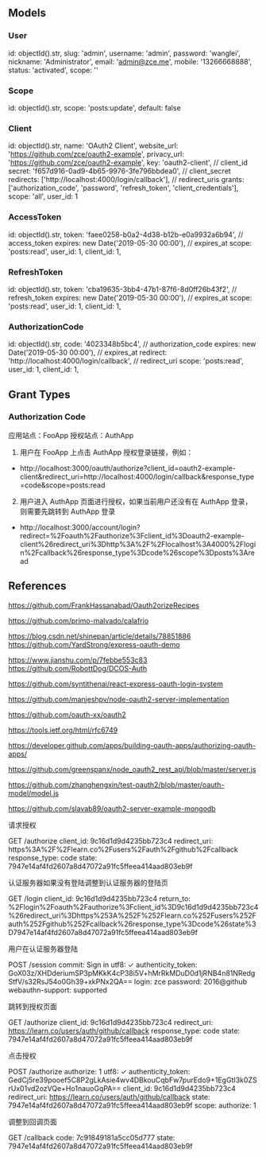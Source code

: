 ## Models

### User

id: objectId().str,
slug: 'admin',
username: 'admin',
password: 'wanglei',
nickname: 'Administrator',
email: 'admin@zce.me',
mobile: '13266668888',
status: 'activated',
scope: ''

### Scope

id: objectId().str,
scope: 'posts:update',
default: false

### Client

id: objectId().str,
name: 'OAuth2 Client',
website_url: 'https://github.com/zce/oauth2-example',
privacy_url: 'https://github.com/zce/oauth2-example',
key: 'oauth2-client', // client_id
secret: 'f657d916-0ad9-4b65-9976-3fe796bbdea0', // client_secret
redirects: ['http://localhost:4000/login/callback'], // redirect_uris
grants: ['authorization_code', 'password', 'refresh_token', 'client_credentials'],
scope: 'all',
user_id: 1

### AccessToken

id: objectId().str,
token: 'faee0258-b0a2-4d38-b12b-e0a9932a6b94', // access_token
expires: new Date('2019-05-30 00:00'), // expires_at
scope: 'posts:read',
user_id: 1,
client_id: 1,

### RefreshToken

id: objectId().str,
token: 'cba19635-3bb4-47b1-87f6-8d0ff26b43f2', // refresh_token
expires: new Date('2019-05-30 00:00'), // expires_at
scope: 'posts:read',
user_id: 1,
client_id: 1,

### AuthorizationCode

id: objectId().str,
code: '4023348b5bc4', // authorization_code
expires: new Date('2019-05-30 00:00'), // expires_at
redirect: 'http://localhost:4000/login/callback', // redirect_uri
scope: 'posts:read',
user_id: 1,
client_id: 1,

## Grant Types

### Authorization Code

应用站点：FooApp
授权站点：AuthApp

1. 用户在 FooApp 上点击 AuthApp 授权登录链接，例如：
  - http://localhost:3000/oauth/authorize?client_id=oauth2-example-client&redirect_uri=http://localhost:4000/login/callback&response_type=code&scope=posts:read
2. 用户进入 AuthApp 页面进行授权，如果当前用户还没有在 AuthApp 登录，则需要先跳转到 AuthApp 登录
  - http://localhost:3000/account/login?redirect=%2Foauth%2Fauthorize%3Fclient_id%3Doauth2-example-client%26redirect_uri%3Dhttp%3A%2F%2Flocalhost%3A4000%2Flogin%2Fcallback%26response_type%3Dcode%26scope%3Dposts%3Aread


## References

https://github.com/FrankHassanabad/Oauth2orizeRecipes

https://github.com/primo-malvado/calafrio

https://blog.csdn.net/shinepan/article/details/78851886
https://github.com/YardStrong/express-oauth-demo

https://www.jianshu.com/p/7febbe553c83
https://github.com/RobottDog/DCOS-Auth

https://github.com/syntithenai/react-express-oauth-login-system

https://github.com/manjeshpv/node-oauth2-server-implementation

https://github.com/oauth-xx/oauth2

https://tools.ietf.org/html/rfc6749

https://developer.github.com/apps/building-oauth-apps/authorizing-oauth-apps/

https://github.com/greenspanx/node_oauth2_rest_api/blob/master/server.js

https://github.com/zhanghengxin/test-oauth2/blob/master/oauth-model/model.js

https://github.com/slavab89/oauth2-server-example-mongodb

请求授权

GET /authorize
  client_id: 9c16d1d9d4235bb723c4
  redirect_uri: https%3A%2F%2Flearn.co%2Fusers%2Fauth%2Fgithub%2Fcallback
  response_type: code
  state: 7947e14af4fd2607a8d47072a91fc5ffeea414aad803eb9f

认证服务器如果没有登陆调整到认证服务器的登陆页

GET /login
  client_id: 9c16d1d9d4235bb723c4
  return_to: %2Flogin%2Foauth%2Fauthorize%3Fclient_id%3D9c16d1d9d4235bb723c4%26redirect_uri%3Dhttps%253A%252F%252Flearn.co%252Fusers%252Fauth%252Fgithub%252Fcallback%26response_type%3Dcode%26state%3D7947e14af4fd2607a8d47072a91fc5ffeea414aad803eb9f

用户在认证服务器登陆

POST /session
  commit: Sign in
  utf8: ✓
  authenticity_token: GoX03z/XHDderiumSP3pMKkK4cP38i5V+hMrRkMDuD0d1jRNB4n81NRedgStfV/s32RsJ54o0Gh39+xkPNx2QA==
  login: zce
  password: 2016@github
  webauthn-support: supported

跳转到授权页面

GET /authorize
  client_id: 9c16d1d9d4235bb723c4
  redirect_uri: https://learn.co/users/auth/github/callback
  response_type: code
  state: 7947e14af4fd2607a8d47072a91fc5ffeea414aad803eb9f

点击授权

POST /authorize
  authorize: 1
  utf8: ✓
  authenticity_token: GedCj5re39pooef5C8P2gLkAsie4wv4DBkouCqbFw7purEdo9+1EgGtI3k0ZSrUx01vd2ozVQe+Ho1nauoGqPA==
  client_id: 9c16d1d9d4235bb723c4
  redirect_uri: https://learn.co/users/auth/github/callback
  state: 7947e14af4fd2607a8d47072a91fc5ffeea414aad803eb9f
  scope:
  authorize: 1

调整到回调页面

GET /callback
  code: 7c91849181a5cc05d777
  state: 7947e14af4fd2607a8d47072a91fc5ffeea414aad803eb9f
